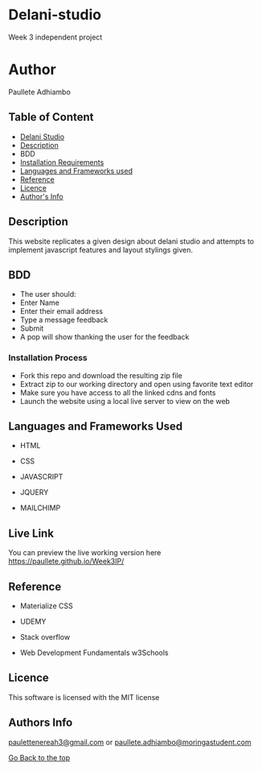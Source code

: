 # Delani-studio
Week 3 independent project

# Author
Paullete Adhiambo

## Table of Content

+ [Delani Studio](#delani-studio)
+ [Description](#Description)
+ BDD
+ [Installation Requirements](#Installation)
+ [Languages and Frameworks used](#Languages-used)
+ [Reference](#reference)
+ [Licence](#licence)
+ [Author's Info](#author-Info)

## Description
This website replicates a given design about delani studio and attempts to implement javascript features and layout stylings given.

## BDD
- The user should:
- Enter Name
- Enter their email address
- Type a message feedback
- Submit
- A pop will show thanking the user for the feedback

### Installation Process

- Fork this repo and download the resulting zip file
- Extract zip to our working directory and open using favorite text editor
- Make sure you have access to all the linked cdns and fonts 
- Launch the website using a local live server to view on the web

## Languages and Frameworks Used
* HTML 

* CSS

* JAVASCRIPT 

* JQUERY 

* MAILCHIMP 

## Live Link

You can preview the live working version here
https://paullete.github.io/Week3IP/

## Reference
* Materialize CSS

* UDEMY

* Stack overflow

* Web Development Fundamentals w3Schools

## Licence

This software is licensed with the MIT license

## Authors Info
paulettenereah3@gmail.com or paullete.adhiambo@moringastudent.com


[Go Back to the top](#delani-studio)
